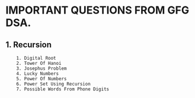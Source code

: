 # IMPORTANT QUESTIONS FROM GFG DSA.
##      1. Recursion
        1. Digital Root
        2. Tower Of Hanoi
        3. Josephus Problem
        4. Lucky Numbers
        5. Power Of Numbers
        6. Power Set Using Recursion
        7. Possible Words From Phone Digits
